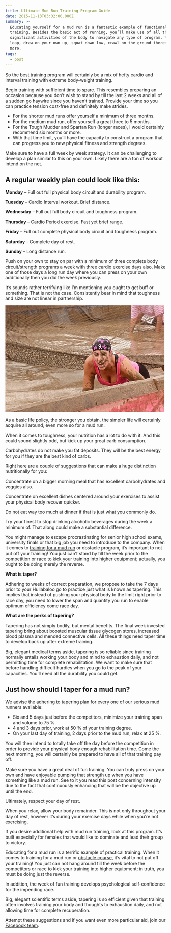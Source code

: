 ```yaml
---
title: Ultimate Mud Run Training Program Guide
date: 2015-11-13T03:32:00.000Z
summary: >-
  Educating yourself for a mud run is a fantastic example of functional
  training. Besides the basic act of running, you’ll make use of all the
  significant activities of the body to navigate any type of program. You’ll
  leap, draw on your own up, squat down low, crawl on the ground therefore far
  more.
tags:
  - post
---
```

So the best training program will certainly be a mix of hefty cardio and interval training with extreme body-weight training.

Begin training with sufficient time to spare. This resembles preparing an occasion because you don’t wish to stand by till the last 2 weeks and all of a sudden go haywire since you haven’t trained. Provide your time so you can practice tension cost-free and definitely make strides.

* For the shorter mud runs offer yourself a minimum of three months.
* For the medium mud run, offer yourself a great three to 5 months.
* For the Tough Mudder and Spartan Run (longer races), I would certainly recommend six months or more.
* With that time limit, you’ll have the capacity to construct a program that can progress you to new physical fitness and strength degrees.

Make sure to have a full week by week strategy. It can be challenging to develop a plan similar to this on your own. Likely there are a ton of workout intend on the net.

## A regular weekly plan could look like this:

**Monday** – Full out full physical body circuit and durability program.

**Tuesday** – Cardio Interval workout. Brief distance.

**Wednesday** – Full out full body circuit and toughness program.

**Thursday** – Cardio Period exercise. Fast yet brief range.

**Friday** – Full out complete physical body circuit and toughness program.

**Saturday** – Complete day of rest.

**Sunday** – Long distance run.

Push on your own to stay on par with a minimum of three complete body circuit/strength programs a week with three cardio exercise days also. Make one of those days a long run day where you can press on your own additionally then you did the week previously.

It’s sounds rather terrifying like I’m mentioning you ought to get buff or something. That is not the case. Consistently bear in mind that toughness and size are not linear in partnership.

![mud run training tips](/static/img/9441892229_7d8c20f87f.jpg)

As a basic life policy, the stronger you obtain, the simpler life will certainly acquire all around, even more so for a mud run.

When it comes to toughness, your nutrition has a lot to do with it. And this could sound slightly odd, but kick up your great carb consumption.

Carbohydrates do not make you fat deposits. They will be the best energy for you if they are the best kind of carbs.

Right here are a couple of suggestions that can make a huge distinction nutritionally for you:

Concentrate on a bigger morning meal that has excellent carbohydrates and veggies also.

Concentrate on excellent dishes centered around your exercises to assist your physical body recover quicker.

Do not eat way too much at dinner if that is just what you commonly do.

Try your finest to stop drinking alcoholic beverages during the week a minimum of. That along could make a substantial difference.

You might manage to escape procrastinating for senior high school exams, university finals or that big job you need to introduce to the company. When it comes to [training for a mud run](https://mudruntips.com/6-ways-become-macgyver-mud-run-tips/) or obstacle program, it’s important to not put off your training! You just can’t stand by till the week prior to the competition or race to kick your training into higher equipment; actually, you ought to be doing merely the reverse.

**What is taper?**

Adhering to weeks of correct preparation, we propose to take the 7 days prior to your Hullabaloo go to practice just what is known as tapering. This implies that instead of pushing your physical body to the limit right prior to race day, you need to lower the span and quantity you run to enable optimum efficiency come race day.

**What are the perks of tapering?**

Tapering has not simply bodily, but mental benefits. The final week invested tapering bring about boosted muscular tissue glycogen stores, increased blood plasma and mended connective cells. All these things need taper time to develop back up after extreme training.

Big, elegant medical terms aside, tapering is so reliable since training normally entails working your body and mind to exhaustion daily, and not permitting time for complete rehabilitation. We want to make sure that before handling difficult hurdles when you go to the peak of your capacities. You’ll need all the durability you could get.

## Just how should I taper for a mud run?

We advise the adhering to tapering plan for every one of our serious mud runners available:

* Six and 5 days just before the competitors, minimize your training span and volume to 75 %.
* 4 and 3 days prior, work at 50 % of your training degree.
* On your last day of training, 2 days prior to the mud run, relax at 25 %.

You will then intend to totally take off the day before the competition in order to provide your physical body enough rehabilitation time. Come the next morning, you will certainly be prepared to have all of that training pay off.

Make sure you have a great deal of fun training. You can truly press on your own and have enjoyable pumping that strength up when you have something like a mud run. See to it you read this post concerning intensity due to the fact that continuously enhancing that will be the objective up until the end.

Ultimately, respect your day of rest.

When you relax, allow your body remainder. This is not only throughout your day of rest, however it’s during your exercise days while when you’re not exercising.

If you desire additional help with mud run training, look at this program. It’s built especially for females that would like to dominate and lead their group to victory.

Educating for a mud run is a terrific example of practical training. When it comes to training for a mud run or [obstacle course](https://mudruntips.com/tips-foam-mud-run/), it’s vital to not put off your training! You just can not hang around till the week before the competitors or race to kick your training into higher equipment; in truth, you must be doing just the reverse.

In addition, the week of fun training develops psychological self-confidence for the impending race.

Big, elegant scientific terms aside, tapering is so efficient given that training often involves training your body and thoughts to exhaustion daily, and not allowing time for complete recuperation.

Attempt these suggestions and if you want even more particular aid, join our [Facebook team](https://www.facebook.com/MudRunTips/).
